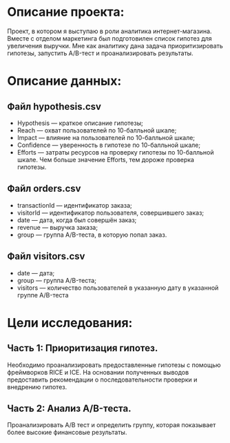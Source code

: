 
# Описание проекта: 

Проект, в котором я выступаю в роли аналитика интернет-магазина. Вместе с отделом маркетинга был подготовилен список гипотез для увеличения выручки. Мне как аналитику дана задача приоритизировать гипотезы, запустить A/B-тест и проанализировать результаты.

# Описание данных:

## Файл hypothesis.csv
  * Hypothesis — краткое описание гипотезы;
  * Reach — охват пользователей по 10-балльной шкале;
  * Impact — влияние на пользователей по 10-балльной шкале;
  * Confidence — уверенность в гипотезе по 10-балльной шкале;
  * Efforts — затраты ресурсов на проверку гипотезы по 10-балльной шкале. Чем больше значение Efforts, тем дороже проверка гипотезы.
  
## Файл orders.csv
  * transactionId — идентификатор заказа;
  * visitorId — идентификатор пользователя, совершившего заказ;
  * date — дата, когда был совершён заказ;
  * revenue — выручка заказа;
  * group — группа A/B-теста, в которую попал заказ.

## Файл visitors.csv
  * date — дата;
  * group — группа A/B-теста;
  * visitors — количество пользователей в указанную дату в указанной группе A/B-теста
  
  
# Цели исследования:

## Часть 1: Приоритизация гипотез.

Необходимо проанализировать предоставленные гипотезы с помощью фреймворков RICE и ICE. На основании полученных выводов предоставить рекомендации о последовательности проверки и внедрению гипотез.

## Часть 2: Анализ A/B-теста.

Проанализировать A/B тест и определить группу, которая показывает более высокие финансовые результаты.
